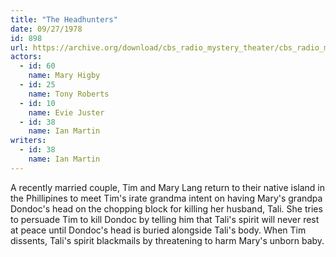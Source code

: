 ```yaml
---
title: "The Headhunters"
date: 09/27/1978
id: 898
url: https://archive.org/download/cbs_radio_mystery_theater/cbs_radio_mystery_theater-0851-0900.zip/cbs_radio_mystery_theater-0851-0900%2Fcbsrmt_0898_the_head_hunters.mp3
actors:  
  - id: 60
    name: Mary Higby  
  - id: 25
    name: Tony Roberts  
  - id: 10
    name: Evie Juster  
  - id: 38
    name: Ian Martin
writers:  
  - id: 38
    name: Ian Martin
---
```

A recently married couple, Tim and Mary Lang return to their native island in the Phillipines to meet Tim's irate grandma intent on having Mary's grandpa Dondoc's head on the chopping block for killing her husband, Tali. She tries to persuade Tim to kill Dondoc by telling him that Tali's spirit will never rest at peace until Dondoc's head is buried alongside Tali's body. When Tim dissents, Tali's spirit blackmails by threatening to harm Mary's unborn baby.